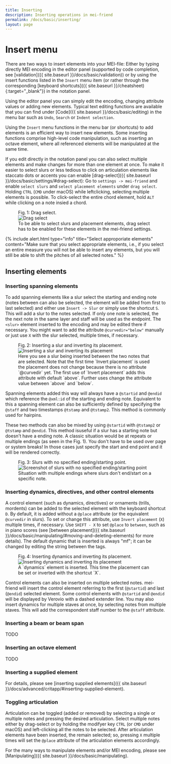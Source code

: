 ```yaml
---
title: Inserting
description: Inserting operations in mei-friend
permalink: /docs/basic/inserting/
layout: page
---
```


# Insert menu 

There are two ways to insert elements into your MEI-file: Either by typing directly MEI encoding in the editor panel (supported by code completion, see [validation]({{ site.baseurl }}/docs/basic/validation)) or by using the insert functions listed in the  `Insert` menu item (or rather through the corresponding [keyboard shortcuts]({{ site.baseurl }}/cheatsheet){:target="_blank"}) in the notation panel.

Using the editor panel you can simply edit the encoding, changing attribute values or adding new elements. Typical text editing functions are available that you can find under [Code]({{ site.baseurl }}/docs/basic/editing) in the menu bar such as `Undo`, `Search` or `Indent selection`.

Using the `Insert` menu functions in the menu bar (or shortcuts) to add elements is an efficient way to insert new elements. Some inserting functions comprise high-level code manipulation, such as inserting an octave element, where all referenced elements will be manipulated at the same time. 

<!-- If you copy elements be mindful to change the `@xml:id` so there aren't multiple elements with the same `@xml:id`. -->


If you edit directly in the notation panel you can also select multiple elements and make changes for more than one element at once. To make it easier to select slurs or less tedious to click on articulation elements like staccato dots or accents you can enable [drag-select]({{ site.baseurl }}/docs/basic/settings/#drag-select): Go to `settings -> mei-friend` and enable `select slurs` and `select placement elements` under `drag select`. Holding `CTRL` (`CMD` under macOS) while leftclicking,  selecting multiple elements is possible. To click-select the entire chord element, hold `ALT` while clicking on a note insied a chord.

<figure class="figure">
    <div class="figure-title">Fig.&thinsp;1: Drag select.</div>
        <img class="figure-img" src="{{ site.baseurl }}/assets/img/inserting/drag_select.gif" 
            alt="Drag select" />
    <figcaption class="figure-caption">To be able to select slurs and placement elements, drag select has to be enabled for these elements in the mei-friend settings.</figcaption>
</figure>

{% include alert.html type="info" title="Select approporiate elements" content="Make sure that you select appropriate elements, i.e., if you select an entire measure you will not be able to insert any elements, but you will still be able to shift the pitches of all selected notes." %}

## Inserting elements

### Inserting spanning elements

To add spanning elements like a slur select the starting and ending note (notes between can also be selected, the element will be added from first to last selected) and either use `Insert -> Slur` or simply use the shortcut `S`. This will add a slur to the notes selected. If only one note is selected, the the next note in the same layer and staff will be used as the endpoint. The `<slur>` element inserted to the encoding and may be edited there if necessary. You might want to add the attribute `@curvedir="below"` manually or just use `X` with the slur selected, multiple times, if necessary.

<figure class="figure">
    <div class="figure-title">Fig.&thinsp;2: Inserting a slur and inverting its placement.</div>
        <img class="figure-img" src="{{ site.baseurl }}/assets/img/inserting/insert_slur.gif" 
            alt="Inserting a slur and inverting its placement" />
    <figcaption class="figure-caption">Here you see a slur being inserted between the two notes that are selected. Note that the first time `Invert placement` is used the placement does not change because there is no attribute `@curvedir` yet. The first use of `Invert placement` adds this attribute with default `above`. Further uses change the attribute value between `above` and `below`.</figcaption>
</figure>

Spanning elements added this way will always have a `@startid` and `@endid` which reference the `@xml:id` of the starting and ending note. Equivalent to this a spanning element can also be sufficiently defined by specifying the `@staff` and two timestamps `@tstamp` and `@tstamp2`. This method is commonly used for hairpins.

These two methods can also be mixed by using `@startid` with `@tstamp2` or `@tstamp` and `@endid`. This method isuseful if a slur has a starting note but doesn't have a ending note. A classic situation would be at repeats or multiple endings (as seen in the Fig. 1). You don't have to be used over page or system breaks! In those cases just specify the start and end point and it will be rendered correctly.

<figure class="thirdwidth">
    <div class="figure-title">Fig.&thinsp;3: Slurs with no specified ending/starting point.</div>
        <img class="figure-img" src="{{ site.baseurl }}/assets/img/inserting/spanning.PNG" 
            alt="Screenshot of slurs with no specified ending/starting point" />
    <figcaption class="figure-caption">Situation with multiple endings where slurs don't end/start on a specific note.</figcaption>
</figure>

### Inserting dynamics, directives, and other control elements

A control element (such as dynamics, directives) or ornaments (trills, mordents) can be added to the selected element with the keyboard shortcut `D`. By default, it is added without a `@place` attribute (or the equivalent `@curvedir` in slurs). To set or change this attribute, use `Invert placement` (`X`) multiple times, if necessary. Use `SHIFT - X` to set `@place` to `between`, such as in piano scores (see [between placement]({{ site.baseurl }}/docs/basic/manipulating/#moving-and-deleting-elements) for more details).  The default dynamic that is inserted is always "mf"; it can be changed by editing the string between the tags.

<figure class="figure">
    <div class="figure-title">Fig.&thinsp;4: Inserting dynamics and inverting its placement.</div>
        <img class="figure-img" src="{{ site.baseurl }}/assets/img/inserting/insert_dynam.gif" 
            alt="Inserting dynamics and inverting its placement" />
    <figcaption class="figure-caption">A `dynamics` element is inserted. This time the placement can be set or inverted with the shortcut `X`.</figcaption>
</figure>

Control elements can also be inserted on multiple selected notes. mei-friend will insert the control element referring to the first (`@startid`) and last (`@endid`) selected element. Some control elements with `@startid` and `@endid` will be displayed by Verovio with a dashed extender line. You may also insert dynamics for multiple staves at once, by selecting notes from multiple staves. This will add the correspondent staff number to the `@staff` attribute.

### Inserting a beam or beam span

TODO 
### Inserting an octave element

TODO

### Inserting a supplied element

For details, please see [inserting supplied elements]({{ site.baseurl }}/docs/advanced/critapp/#inserting-supplied-element). 

### Toggling articulation

Articulation can be toggled (added or removed) by selecting a single or multiple notes and pressing the desired articulation. Select multiple notes either by drag-select or by holding the modifyer key `CTRL` (or `CMD` under macOS) and left-clicking all the notes to be selected. After articulation elements have been inserted, the remain selected; so, pressing `X` multiple times will set the `@place` attribute of the articulation elements accordingly.

For the many ways to manipulate elements and/or MEI encoding, please see [Manipulating]({{ site.baseurl }}/docs/basic/manipulating).
